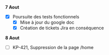 **7 Aout**
- [x] Poursuite des tests fonctionnels
    - [x] Mise à jour du google doc
    - [x] Création de tickets Jira en conséquence

**8 Aout**
- [ ] KP-421, Suppression de la page /home